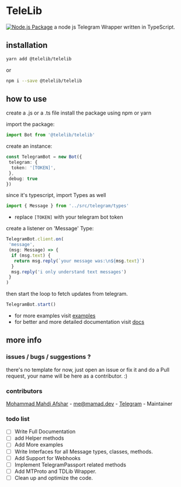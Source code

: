 # TeleLib

[![Node.js Package](https://github.com/reloadlife/TeleLib/actions/workflows/npm-publish.yml/badge.svg)](https://github.com/reloadlife/TeleLib/actions/workflows/npm-publish.yml)
a node js Telegram Wrapper written in TypeScript.

## installation

```bash
yarn add @telelib/telelib
```

or

```bash
npm i --save @telelib/telelib
```

## how to use

create a .js or a .ts file
install the package using npm or yarn

import the package:

```typescript
import Bot from '@telelib/telelib'
```

create an instance:

```typescript
const TelegramBot = new Bot({
 telegram: {
  token: '[TOKEN]',
 },
 debug: true
})
```

since it's typescript, import Types as well

```typescript
import { Message } from '../src/telegram/types'
```

- replace `[TOKEN]` with your telegram bot token

create a listener on 'Message' Type:

```typescript
TelegramBot.client.on(
 'message',
 (msg: Message) => {
  if (msg.text) {
   return msg.reply(`your message was:\n${msg.text}`)
  }
  msg.reply('i only understand text messages')
 }
)
```

then start the loop to fetch updates from telegram.

```typescript
TelegramBot.start()
```

- for more examples visit [examples](/examples)
- for better and more detailed documentation visit [docs](/docs)

## more info

### issues / bugs / suggestions ?

there's no template for now, just open an issue or fix it and do a Pull request, your name will be here as a contributor. :)

### contributors

[Mohammad Mahdi Afshar](https://github.com/reloadlife) - [me@mamad.dev](mailto:me@mamad.dev) - [Telegram](tg://resolve?domain=TheyCallMeMamad) - Maintainer

### todo list

- [ ] Write Full Documentation
- [ ] add Helper methods
- [ ] Add More examples
- [ ] Write Interfaces for all Message types, classes, methods.
- [ ] Add Support for Webhooks
- [ ] Implement TelegramPassport related methods
- [ ] Add MTProto and TDLib Wrapper.
- [ ] Clean up and optimize the code.
